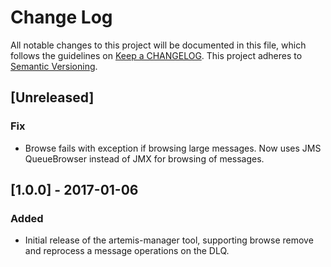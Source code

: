 # Change Log
All notable changes to this project will be documented in this file, which follows the guidelines
on [Keep a CHANGELOG](http://keepachangelog.com/). This project adheres to
[Semantic Versioning](http://semver.org/).

## [Unreleased]

### Fix
- Browse fails with exception if browsing large messages.  Now uses JMS QueueBrowser instead of JMX for browsing of messages.

## [1.0.0] - 2017-01-06

### Added
- Initial release of the artemis-manager tool, supporting browse remove and reprocess a message operations on the DLQ.
